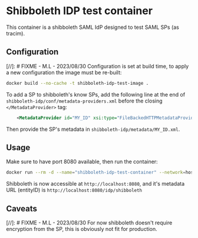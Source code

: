 # Shibboleth IDP test container

This container is a shibboleth SAML IdP designed to test SAML SPs (as tracim).

## Configuration

[//]: # FIXME - M.L - 2023/08/30
Configuration is set at build time, to apply a new configuration the image must be re-built:
```sh
docker build --no-cache -t shibboleth-idp-test-image .
```

To add a SP to shibboleth's know SPs, add the following line at the end of `shibboleth-idp/conf/metadata-providers.xml` before the closing `</MetadataProvider>` tag:
```xml
    <MetadataProvider id="MY_ID" xsi:type="FileBackedHTTPMetadataProvider" backingFile="%{idp.home}/metadata/MY_ID.xml" metadataURL="URL_TO_SP_METADATA"/>
```
Then provide the SP's metadata in `shibboleth-idp/metadata/MY_ID.xml`.

## Usage

Make sure to have port 8080 available, then run the container: 
```sh
docker run --rm -d --name="shibboleth-idp-test-container" --network=host shibboleth-idp-test-image
```

Shibboleth is now accessible at `http://localhost:8080`, and it's metadata URL (entityID) is `http://localhost:8080/idp/shibboleth`

## Caveats

[//]: # FIXME - M.L - 2023/08/30
For now shibboleth doesn't require encryption from the SP, this is obviously not fit for production.
